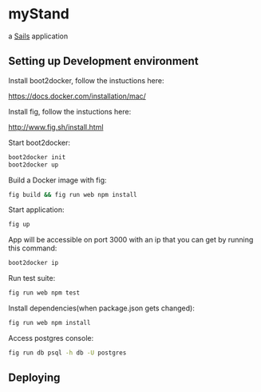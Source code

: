 # myStand

a [Sails](http://sailsjs.org) application

## Setting up Development environment

Install boot2docker, follow the instuctions here:

https://docs.docker.com/installation/mac/

Install fig, follow the instuctions here:

http://www.fig.sh/install.html

Start boot2docker:

```bash
boot2docker init
boot2docker up
```

Build a Docker image with fig:

```bash
fig build && fig run web npm install
```

Start application:

```bash
fig up
```

App will be accessible on port 3000 with an ip that you can get by running this command:

```bash
boot2docker ip
```

Run test suite:

```bash
fig run web npm test
```

Install dependencies(when package.json gets changed):
```bash
fig run web npm install
```

Access postgres console:

```bash
fig run db psql -h db -U postgres
```


## Deploying
